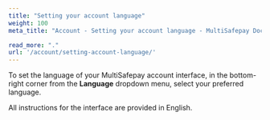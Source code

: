 ```yaml
---
title: "Setting your account language"
weight: 100
meta_title: "Account - Setting your account language - MultiSafepay Docs"

read_more: "."
url: '/account/setting-account-language/'
---
```


To set the language of your MultiSafepay account interface, in the bottom-right corner from the **Language** dropdown menu, select your preferred language.  

All instructions for the interface are provided in English. 